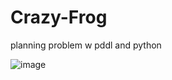# Crazy-Frog
planning problem w pddl and python


![image](https://user-images.githubusercontent.com/83245182/226376391-947e2054-b847-4cf8-86d1-a9aa95943348.png)
